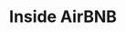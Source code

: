 ---
layout: default
location: New York City
shortname: insideairbnb
tags:
- Housing Market
title: Inside AirBNB
url: http://insideairbnb.com/new-york-city/
uuid: recx8a4iw5Tqeco3U
---